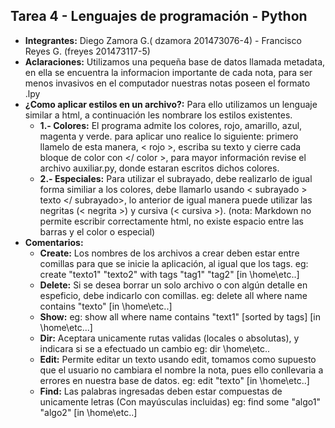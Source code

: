 ## Tarea 4 - Lenguajes de programación - Python

  * **Integrantes:** Diego Zamora G.( dzamora 201473076-4) - Francisco Reyes G. (freyes 201473117-5)
  * **Aclaraciones:** Utilizamos una pequeña base de datos llamada metadata, en ella se encuentra la informacion importante de cada nota, para ser menos invasivos en el computador nuestras notas poseen el formato .lpy
  * **¿Como aplicar estilos en un archivo?:**
        Para ello utilizamos un lenguaje similar a html, a continuación les nombrare los estilos existentes.
      * **1.- Colores:** El programa admite los colores, rojo, amarillo, azul, magenta y verde. para aplicar uno realice lo siguiente:
                         primero llamelo de esta manera, < rojo >, escriba su texto y cierre cada bloque de color con </ color >, para mayor
                         información revise el archivo auxiliar.py, donde estaran escritos dichos colores.
      * **2.- Especiales:**  Para utilizar el subrayado, debe realizarlo de igual forma similiar a los colores, debe llamarlo usando
                            < subrayado > texto </ subrayado>, lo anterior de igual manera puede utilizar las negritas (< negrita >) y cursiva
                            (< cursiva >). 
        (nota: Markdown no permite escribir correctamente html, no existe espacio entre las barras y el color o especial)
  * **Comentarios:**
      * **Create:** Los nombres de los archivos a crear deben estar entre comillas para que se inicie la aplicación, al igual que los tags. eg: create "texto1" "texto2" with tags "tag1" "tag2" [in \home\etc..]
      * **Delete:** Si se desea borrar un solo archivo o con algún detalle en espeficio, debe indicarlo con comillas. 
                    eg: delete all where name contains "texto" [in \home\etc..]
      * **Show:** eg: show all where name contains "text1" [sorted by tags] [in \home\etc...]
      * **Dir:** Aceptara unicamente rutas validas (locales o absolutas), y indicara si se a efectuado un cambio
                   eg: dir \home\etc..
      * **Edit:** Permite editar un texto usando edit, tomamos como supuesto que el usuario no cambiara el nombre la nota, pues ello conllevaria a errores en nuestra base de datos. eg: edit "texto" [in \home\etc..]
      * **Find:**  Las palabras ingresadas deben estar compuestas de unicamente letras (Con mayúsculas incluidas)
                  eg: find some "algo1" "algo2" [in \home\etc..]